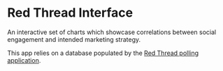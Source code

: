 # Red Thread Interface

An interactive set of charts which showcase correlations between social engagement and intended marketing strategy.

This app relies on a database populated by the [Red Thread polling application](https://github.com/MoonshotLab/RedThread-TweetListener).
